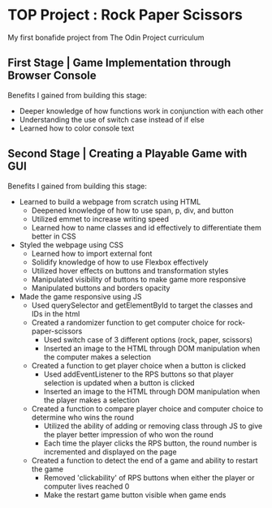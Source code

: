 # TOP Project : Rock Paper Scissors
My first bonafide project from The Odin Project curriculum

## First Stage | Game Implementation through Browser Console
Benefits I gained from building this stage:
* Deeper knowledge of how functions work in conjunction with each other
* Understanding the use of switch case instead of if else
* Learned how to color console text

## Second Stage | Creating a Playable Game with GUI
Benefits I gained from building this stage:
* Learned to build a webpage from scratch using HTML
  * Deepened knowledge of how to use span, p, div, and button
  * Utilized emmet to increase writing speed
  * Learned how to name classes and id effectively to differentiate them better in CSS
* Styled the webpage using CSS
  *  Learned how to import external font
  *  Solidify knowledge of how to use Flexbox effectively
  *  Utilized hover effects on buttons and transformation styles
  *  Manipulated visibility of buttons to make game more responsive
  *  Manipulated buttons and borders opacity
* Made the game responsive using JS
  * Used querySelector and getElementById to target the classes and IDs in the html
  * Created a randomizer function to get computer choice for rock-paper-scissors
    * Used switch case of 3 different options (rock, paper, scissors)
    * Inserted an image to the HTML through DOM manipulation when the computer makes a selection     
  * Created a function to get player choice when a button is clicked
    * Used addEventListener to the RPS buttons so that player selection is updated when a button is clicked
    * Inserted an image to the HTML through DOM manipulation when the player makes a selection
  * Created a function to compare player choice and computer choice to determine who wins the round
    * Utilized the ability of adding or removing class through JS to give the player better impression of who won the round
    * Each time the player clicks the RPS button, the round number is incremented and displayed on the page
  * Created a function to detect the end of a game and ability to restart the game
    * Removed 'clickability' of RPS buttons when either the player or computer lives reached 0
    * Make the restart game button visible when game ends
